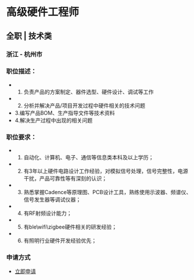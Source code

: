 
# 高级硬件工程师
## 全职  |  技术类
### 浙江 - 杭州市

### 职位描述：
- 1. 负责产品的方案制定、器件选型、硬件设计、调试等工作
- 2. 分析并解决产品/项目开发过程中硬件相关的技术问题
- 3.编写产品BOM、生产指导文件等技术资料
- 4.解决生产过程中出现的相关问题

### 职位要求：
- 1. 自动化、计算机、电子、通信等信息类本科及以上学历；
- 2. 有3年以上硬件电路设计工作经验，对模拟信号处理，信号完整性，电源干扰，产品可靠性等有深刻的认识；
- 3. 熟悉掌握Cadence等原理图、PCB设计工具，熟练使用示波器、频谱仪、信号发生器等调试仪器；
- 4. 有RF射频设计能力；
- 5. 有ble\wifi\zigbee硬件相关的研发经验；
- 6. 有照明行业硬件开发经验优先；
### 申请方式
- <a href="mailto:hr@tuya.com?subject=求职简历-高级硬件工程师-来自GitHub">立即申请</a>